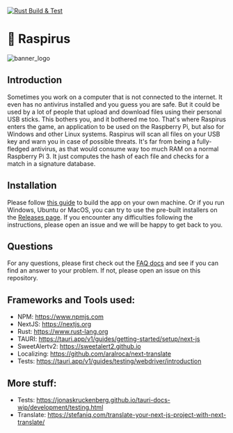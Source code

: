 [![Rust Build & Test](https://github.com/Benji377/Raspirus/actions/workflows/rust.yml/badge.svg)](https://github.com/Benji377/Raspirus/actions/workflows/rust.yml)
# :rocket: Raspirus
![banner_logo](https://user-images.githubusercontent.com/50681275/223684389-ed0f104f-c183-4223-9723-c268e7cc5268.png)

## Introduction
Sometimes you work on a computer that is not connected to the internet. It even has no antivirus installed and you guess you are safe. But it could be used by a lot of people that upload and download files using their personal USB sticks. This bothers you, and it bothered me too. That's where Raspirus enters the game, an application to be used on the Raspberry Pi, but also for Windows and other Linux systems. Raspirus will scan all files on your USB key and warn you in case of possible threats. It's far from being a fully-fledged antivirus, as that would consume way too much RAM on a normal Raspberry Pi 3. It just computes the hash of each file and checks for a match in a signature database.

## Installation
Please follow [this guide](https://github.com/Raspirus/docs) to build the app on your own machine. Or if you run Windows, Ubuntu or MacOS, you can try to use the pre-built installers on the [Releases page](https://github.com/Raspirus/Raspirus/releases/latest). If you encounter any difficulties following the instructions, please open an issue and we will be happy to get back to you.

## Questions
For any questions, please first check out the [FAQ docs](https://github.com/Raspirus/docs) and see if you can find an answer to your problem. If not, please open an issue on this repository.

## Frameworks and Tools used:
- NPM: https://www.npmjs.com
- NextJS: https://nextjs.org
- Rust: https://www.rust-lang.org
- TAURI: https://tauri.app/v1/guides/getting-started/setup/next-js
- SweetAlertv2: https://sweetalert2.github.io
- Localizing: https://github.com/aralroca/next-translate
- Tests: https://tauri.app/v1/guides/testing/webdriver/introduction

## More stuff:
- Tests: https://jonaskruckenberg.github.io/tauri-docs-wip/development/testing.html
- Translate: https://stefaniq.com/translate-your-next-js-project-with-next-translate/
